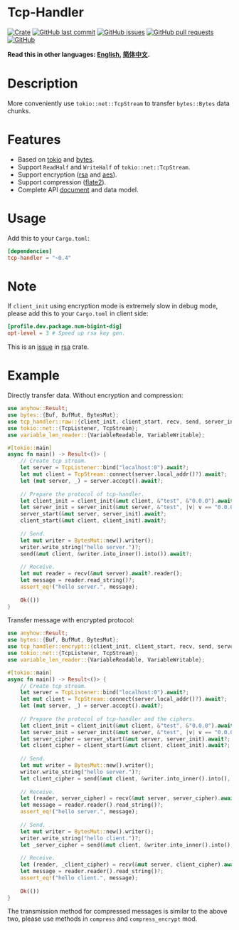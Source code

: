 # Tcp-Handler

[![Crate](https://img.shields.io/crates/v/tcp-handler.svg)](https://crates.io/crates/tcp-handler)
[![GitHub last commit](https://img.shields.io/github/last-commit/xuxiaocheng0201/tcp-handler)](https://github.com/xuxiaocheng0201/tcp-handler/commits/master)
[![GitHub issues](https://img.shields.io/github/issues-raw/xuxiaocheng0201/tcp-handler)](https://github.com/xuxiaocheng0201/tcp-handler/issues)
[![GitHub pull requests](https://img.shields.io/github/issues-pr/xuxiaocheng0201/tcp-handler)](https://github.com/xuxiaocheng0201/tcp-handler/pulls)
[![GitHub](https://img.shields.io/github/license/xuxiaocheng0201/tcp-handler)](https://github.com/xuxiaocheng0201/tcp-handler/blob/master/LICENSE)

**Read this in other languages: [English](README.md), [简体中文](README_zh.md).**

# Description

More conveniently use `tokio::net::TcpStream` to transfer `bytes::Bytes` data chunks.


# Features

* Based on [tokio](https://crates.io/crates/tokio) and [bytes](https://crates.io/crates/bytes).
* Support `ReadHalf` and `WriteHalf` of `tokio::net::TcpStream`.
* Support encryption ([rsa](https://crates.io/crates/rsa) and [aes](https://crates.io/crates/aes-gcm)).
* Support compression ([flate2](https://crates.io/crates/flate2)).
* Complete API [document](https://docs.rs/tcp-handler/) and data model.


# Usage

Add this to your `Cargo.toml`:

```toml
[dependencies]
tcp-handler = "~0.4"
```


# Note

If `client_init` using encryption mode is extremely slow in debug mode,
please add this to your `Cargo.toml` in client side:

```toml
[profile.dev.package.num-bigint-dig]
opt-level = 3 # Speed up rsa key gen.
```

This is an [issue](https://github.com/RustCrypto/RSA/issues/29) in [rsa](https://crates.io/crates/rsa) crate.


# Example

Directly transfer data. Without encryption and compression:

```rust
use anyhow::Result;
use bytes::{Buf, BufMut, BytesMut};
use tcp_handler::raw::{client_init, client_start, recv, send, server_init, server_start};
use tokio::net::{TcpListener, TcpStream};
use variable_len_reader::{VariableReadable, VariableWritable};

#[tokio::main]
async fn main() -> Result<()> {
    // Create tcp stream.
    let server = TcpListener::bind("localhost:0").await?;
    let mut client = TcpStream::connect(server.local_addr()?).await?;
    let (mut server, _) = server.accept().await?;
    
    // Prepare the protocol of tcp-handler.
    let client_init = client_init(&mut client, &"test", &"0.0.0").await;
    let server_init = server_init(&mut server, &"test", |v| v == "0.0.0").await;
    server_start(&mut server, server_init).await?;
    client_start(&mut client, client_init).await?;
    
    // Send.
    let mut writer = BytesMut::new().writer();
    writer.write_string("hello server.")?;
    send(&mut client, &writer.into_inner().into()).await?;
    
    // Receive.
    let mut reader = recv(&mut server).await?.reader();
    let message = reader.read_string()?;
    assert_eq!("hello server.", message);
    
    Ok(())
}
```

Transfer message with encrypted protocol:

```rust
use anyhow::Result;
use bytes::{Buf, BufMut, BytesMut};
use tcp_handler::encrypt::{client_init, client_start, recv, send, server_init, server_start};
use tokio::net::{TcpListener, TcpStream};
use variable_len_reader::{VariableReadable, VariableWritable};

#[tokio::main]
async fn main() -> Result<()> {
    // Create tcp stream.
    let server = TcpListener::bind("localhost:0").await?;
    let mut client = TcpStream::connect(server.local_addr()?).await?;
    let (mut server, _) = server.accept().await?;
    
    // Prepare the protocol of tcp-handler and the ciphers.
    let client_init = client_init(&mut client, &"test", &"0.0.0").await;
    let server_init = server_init(&mut server, &"test", |v| v == "0.0.0").await;
    let server_cipher = server_start(&mut server, server_init).await?;
    let client_cipher = client_start(&mut client, client_init).await?;
    
    // Send.
    let mut writer = BytesMut::new().writer();
    writer.write_string("hello server.")?;
    let client_cipher = send(&mut client, &writer.into_inner().into(), client_cipher).await?;
    
    // Receive.
    let (reader, server_cipher) = recv(&mut server, server_cipher).await?;
    let message = reader.reader().read_string()?;
    assert_eq!("hello server.", message);
    
    // Send.
    let mut writer = BytesMut::new().writer();
    writer.write_string("hello client.")?;
    let _server_cipher = send(&mut client, &writer.into_inner().into(), server_cipher).await?;
    
    // Receive.
    let (reader, _client_cipher) = recv(&mut server, client_cipher).await?;
    let message = reader.reader().read_string()?;
    assert_eq!("hello client.", message);
    
    Ok(())
}
```

The transmission method for compressed messages is similar to the above two,
please use methods in `compress` and `compress_encrypt` mod.
